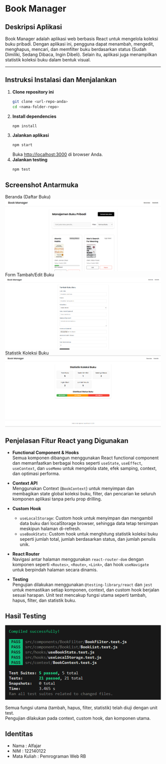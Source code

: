 # Book Manager

## Deskripsi Aplikasi

Book Manager adalah aplikasi web berbasis React untuk mengelola koleksi buku pribadi. Dengan aplikasi ini, pengguna dapat menambah, mengedit, menghapus, mencari, dan memfilter buku berdasarkan status (Sudah Dimiliki, Sedang Dibaca, Ingin Dibeli). Selain itu, aplikasi juga menampilkan statistik koleksi buku dalam bentuk visual.

---

## Instruksi Instalasi dan Menjalankan

1. **Clone repository ini**
   ```bash
   git clone <url-repo-anda>
   cd <nama-folder-repo>
   ```
2. **Install dependencies**
    ```bash
    npm install
    ```
3. **Jalankan aplikasi**
    ```bash
    npm start
    ```
    Buka [http://localhost:3000](http://localhost:3000) di browser Anda.
4. **Jalankan testing**
    ```bash
    npm test
    ```

## Screenshot Antarmuka
Beranda (Daftar Buku)
![Antarmuka Beranda](./Screenshot%20Antarmuka\beranda.png)
Form Tambah/Edit Buku
![Antarmuka Input](./Screenshot%20Antarmuka\inputFOrm.png)
Statistik Koleksi Buku
![Antarmuka Statistik](./Screenshot%20Antarmuka\statistik.png)

## Penjelasan Fitur React yang Digunakan

- **Functional Component & Hooks**  
  Semua komponen dibangun menggunakan React functional component dan memanfaatkan berbagai hooks seperti `useState`, `useEffect`, `useContext`, dan `useMemo` untuk mengelola state, efek samping, context, dan optimasi performa.

- **Context API**  
  Menggunakan Context (`BookContext`) untuk menyimpan dan membagikan state global koleksi buku, filter, dan pencarian ke seluruh komponen aplikasi tanpa perlu prop drilling.

- **Custom Hook**  
  - `useLocalStorage`: Custom hook untuk menyimpan dan mengambil data buku dari localStorage browser, sehingga data tetap tersimpan meskipun halaman di-refresh.
  - `useBookStats`: Custom hook untuk menghitung statistik koleksi buku seperti jumlah total, jumlah berdasarkan status, dan jumlah penulis unik.

- **React Router**  
  Navigasi antar halaman menggunakan `react-router-dom` dengan komponen seperti `<Routes>`, `<Route>`, `<Link>`, dan hook `useNavigate` untuk berpindah halaman secara dinamis.

- **Testing**  
  Pengujian dilakukan menggunakan `@testing-library/react` dan `jest` untuk memastikan setiap komponen, context, dan custom hook berjalan sesuai harapan. Unit test mencakup fungsi utama seperti tambah, hapus, filter, dan statistik buku.

## Hasil Testing

![Hasil Test](Laporan%20Testing/hasilTest.png)

Semua fungsi utama (tambah, hapus, filter, statistik) telah diuji dengan unit test.  
Pengujian dilakukan pada context, custom hook, dan komponen utama.

## Identitas
- Nama  : Alfajar 
- NIM   : 122140122
- Mata Kuliah : Pemrograman Web RB
